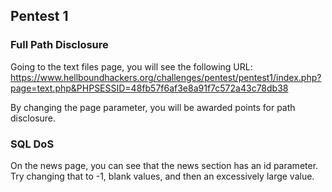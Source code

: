 ## Pentest 1

### Full Path Disclosure
Going to the text files page, you will see the following URL: https://www.hellboundhackers.org/challenges/pentest/pentest1/index.php?page=text.php&PHPSESSID=48fb57f6af3e8a91f7c572a43c78db38

By changing the page parameter, you will be awarded points for path disclosure.

### SQL DoS
On the news page, you can see that the news section has an id parameter. Try changing that to -1, blank values, and then an excessively large value.

